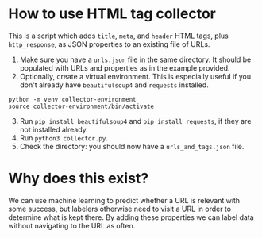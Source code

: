 # How to use HTML tag collector
This is a script which adds `title`, `meta`, and `header` HTML tags, plus `http_response`, as JSON properties to an existing file of URLs.

1. Make sure you have a `urls.json` file in the same directory. It should be populated with URLs and properties as in the example provided.
2. Optionally, create a virtual environment. This is especially useful if you don't already have `beautifulsoup4` and `requests` installed.
```
python -m venv collector-environment
source collector-environment/bin/activate
```
3. Run `pip install beautifulsoup4` and `pip install requests`, if they are not installed already.
4. Run `python3 collector.py`.
5. Check the directory: you should now have a `urls_and_tags.json` file.

# Why does this exist?
We can use machine learning to predict whether a URL is relevant with some success, but labelers otherwise need to visit a URL in order to determine what is kept there. By adding these properties we can label data without navigating to the URL as often.